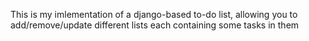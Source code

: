 This is my imlementation of a django-based to-do list, allowing you to add/remove/update different lists each containing some tasks in them
